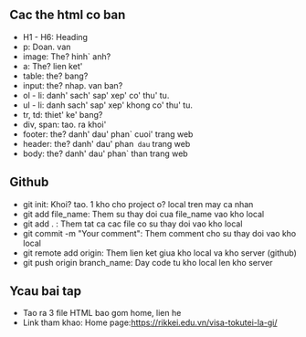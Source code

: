 ## Cac the html co ban
- H1 - H6: Heading
- p: Doan. van
- image: The? hinh` anh?
- a: The? lien ket'
- table: the? bang?
- input: the? nhap. van ban?
- ol - li: danh' sach' sap' xep' co' thu' tu.
- ul - li: danh sach' sap' xep' khong co' thu' tu.
- tr, td: thiet' ke' bang?
- div, span: tao. ra khoi'
- footer: the? danh' dau' phan` cuoi' trang web
- header: the? danh' dau' phan` dau` trang web
- body: the? danh' dau' phan` than trang web
 ## Github
- git init: Khoi? tao. 1 kho cho project o? local tren may ca nhan
- git add file_name: Them su thay doi cua file_name vao kho local
- git add . : Them tat ca cac file co su thay doi vao kho local
- git commit -m "Your comment": Them comment cho su thay doi vao kho local
- git remote add origin: Them lien ket giua kho local va kho server (github)
- git push origin branch_name: Day code tu kho local len kho server

## Ycau bai tap
- Tao ra 3 file HTML bao gom home, lien he
- Link tham khao: Home page:https://rikkei.edu.vn/visa-tokutei-la-gi/